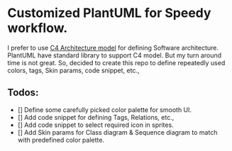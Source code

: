 # Customized PlantUML for Speedy workflow.

I prefer to use [C4 Architecture model](https://c4model.com/) for defining Software architecture.  PlantUML have standard library to support C4 model. 
But my turn around time is not great.  So, decided to create this repo to define repeatedly used colors, tags, Skin params, code snippet, etc., 

## Todos:
- [] Define some carefully picked color palette for smooth UI.
- [] Add code snippet for defining Tags, Relations, etc.,
- [] Add code snippet to select required icon in sprites. 
- [] Add Skin params for Class diagram & Sequence diagram to match with predefined color palette.

